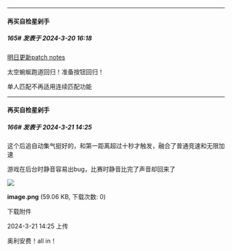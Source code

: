 ﻿
*****

####  再买自检星剁手  
##### 165#       发表于 2024-3-20 16:18

[明日更新patch notes](https://tw.nexon.com/kartdrift/zh/news/announcement/view?threadId=2524191)

太空蜿蜒跑道回归！准备按钮回归！

单人匹配不再适用连续匹配功能


*****

####  再买自检星剁手  
##### 166#       发表于 2024-3-21 14:25

这个后追自动集气挺好的，和第一距离超过十秒才触发，融合了普通竞速和无限加速

游戏在后台时静音容易出bug，比赛时静音比完了声音却回来了

<img src="https://img.saraba1st.com/forum/202403/21/142531e9ogeo9jtnj9ce0e.png" referrerpolicy="no-referrer">

<strong>image.png</strong> (59.06 KB, 下载次数: 0)

下载附件

2024-3-21 14:25 上传

奥利安费！all in！

